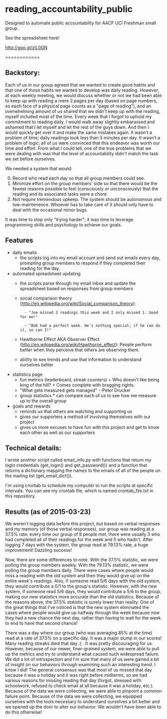 # reading_accountability_public
Designed to automate public accountability for AACF UCI Freshman small group. 

See the spreadsheet here!

http://goo.gl/zjL0GN

============

Backstory:
-------------
Each of us in our group agreed that we wanted to create good habits and that one of those habits we wanted to develop was daily reading. However, at each weekly meeting, we would discuss whether or not we had been able to keep up with reading a mere 2 pages per day (based on page numbers, so each face of a physical page counts as a "page of reading"), and an overwhelming amount of us shared that we didn't keep up with the reading, myself included most of the time. Every week that I forgot to uphold my commitment to reading daily, I would walk away slightly embarassed and ashamed that I let myself and let the rest of the guys down. And then I would quickly get over it and make the same mistakes again. It wasn't a problem of time; daily readings took less than 5 minutes per day. It wasn't a problem of logic; all of us were convinced that this endeavor was worth our time and effort. From what I could tell, one of the true problems that we were dealing with was that the level of accountability didn't match the task we set before ourselves. 

We needed a system that would:

0. Record who read each day so that all group members could see.
0. Minimize effort on the group members' side so that there would be the fewest reasons possible to feel 
      (consciously or unconsciously) that the reading and its associated tasks were a chore.
0. Not require tremendous upkeep. The system should be autonomous and low-maintenence. Whoever has to take care     of it should only have to deal with the occasional minor bugs.
 
It was time to stop only "trying harder"; it was time to leverage programming skills and psychology to achieve our goals.



Features
---------
* daily emails
    - the scripts log into my email account and send out emails every day, prompting group members to respond if they completed their reading for the day.
* automated spreadsheet updating      
    - the scripts parse through my email inbox and update the spreadsheet based on responses from group members
    - social comparison theory (http://en.wikipedia.org/wiki/Social_comparison_theory): 
    
            - "Joe missed 2 readings this week and I only missed 1. Good for me!"
            
            - "Bob had a perfect week. He's nothing special; if he can do it, so can I!"
    - Hawthorne Effect AKA Observer Effect (http://en.wikipedia.org/wiki/Hawthorne_effect): People perform better when they perceive that others are observing them.
    - ability to see trends and use that information to understand ourselves better
* statistics page
    - fun metrics (leaderboard, streak counters)
            + Who doesn't like being king of the hill?
            + Comes complete with bragging rights.
    - "What gets measured gets managed" --Peter Drucker
    - group statistics
            * can compare each of us to see how me measure up to the overall group 
* goals and rewards
    - reminds us that others are watching and supporting us
    - gives our supporters a method of involving themselves with our project
    - gives us more excuses to have fun with this project and get to know each other as well as our supporters
    


Technical details:
-------------
I wrote another script called email_info.py with functions that return my login credentials (get_login() and 
get_password()) and a function that returns a dictionary mapping the names to the emails of all of the people on the
mailing list (get_email_dict()).

I'm using crontab to schedule my computer to run the scripts at specific intervals. You can see my crontab
file, which is named crontab_file.txt in this repository. 



Results (as of 2015-03-23)
-------------

We weren't logging data before this project, but based on verbal responses and my memory (of those verbal responses), our group was reading at a 37.5% rate: every time our group of 8 people met, there were usually 3 who had completed all of their readings for the week and 5 who hadn't. After logging 7 days with the system, the group read at 79.13% rate, a huge improvement! Dazzling success! 

Now, there are some differences to note. With the 37.5% statistic, we were polling the group members weekly. With the 79.13% statistic, we were polling the group members daily. There were cases where people would miss a reading with the old system and then they would give up on the entire week's readings. Also, if someone read 5/6 days with the old system, they would contribute a 0/1 to the group's statistic. However, with the new system, if someone read 5/6 days, they would contribute a 5/6 to the group, making our new statistics more accurate than the old statistics. Because of the reasons above, the 37.5% statistic is surely lower than reality. One of the great things that I've noticed is that the new system eliminated the cases where people would give up halfway through the week because now they had a new chance the next day, rather than having to wait for the week to end to have that second chance!

There was a day where our group (who was averaging 85% at the time) read at a rate of 37.5% on a specific day. It was a major slump in our scores! Many reading streaks died that day :( . It was pretty discouraging for us. However, because of our newer, finer-grained system, we were able to pull up the metrics and try to understand what caused such widespread failure. We did a lot of introspection and I'm sure that many of us were gained a bit of insight on our behaviors through examining such an interesting trend. I know I did! The general consensus was that most of us missed that day because it was a holiday and it was right before midterms, so we had various reasons for missing reading that day (forgot, stressed with schoolwork, refused to check email at all because it was a holiday, etc.). Because of the data we were collecting, we were able to pinpoint a common failure point. Because of the data we were collecting, we equipped ourselves with the tools necessary to understand ourselves a bit better and we opened up the door to alter our behavior. We wouldn't have been able to do this otherwise!
